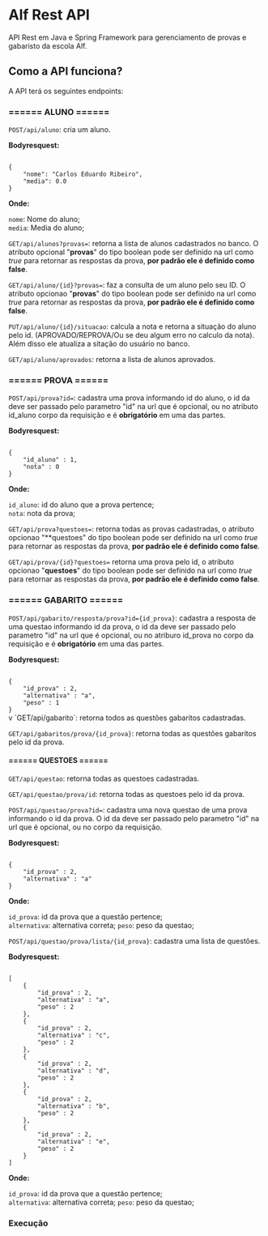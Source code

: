 # Alf Rest API

API Rest em Java e Spring Framework para gerenciamento de provas e gabaristo da escola Alf.

## Como a API funciona?

A API terá os seguintes endpoints:

### ====== ALUNO ======

`POST/api/aluno`: cria um aluno.

**Bodyresquest:**

<code>
{
    "nome": "Carlos Eduardo Ribeiro",
    "media": 0.0
}
</code>

**Onde:**

`nome`: Nome do aluno;  
`media`: Media do aluno;

`GET/api/alunos?provas=`: retorna a lista de alunos cadastrados no banco. O atributo opcional "**provas**" do tipo boolean pode ser definido na url como *true* para retornar as respostas da prova, **por padrão ele é definido como false**.

`GET/api/aluno/{id}?provas=`: faz a consulta de um aluno pelo seu ID. O atributo opcionao "**provas**" do tipo boolean pode ser definido na url como *true* para retornar as respostas da prova, **por padrão ele é definido como false**.

`PUT/api/aluno/{id}/situacao`: calcula a nota e retorna a situação do aluno pelo id. (APROVADO/REPROVA/Ou se deu algum erro no calculo da nota). Além disso ele atualiza a sitação do usuário no banco.

`GET/api/aluno/aprovados`: retorna a lista de alunos aprovados.

### ====== PROVA ======

`POST/api/prova?id=`: cadastra uma prova informando id do aluno, o id da deve ser passado pelo parametro "id" na url que é opcional, ou no atributo id_aluno corpo da requisição e é **obrigatório** em uma das partes.

**Bodyresquest:**

<code>
{
    "id_aluno" : 1,
    "nota" : 0
}
</code>

**Onde:**

`id_aluno`: id do aluno que a prova pertence;  
`nota`: nota da prova;

`GET/api/prova?questoes=`: retorna todas as provas cadastradas, o atributo opcionao "**questoes" do tipo boolean pode ser definido na url como *true* para retornar as respostas da prova, **por padrão ele é definido como false**.

`GET/api/prova/{id}?questoes=` retorna uma prova pelo id, o atributo opcionao "**questoes**" do tipo boolean pode ser definido na url como *true*  para retornar as respostas da prova, **por padrão ele é definido como false**.

### ====== GABARITO ======

`POST/api/gabarito/resposta/prova?id={id_prova}`: cadastra a resposta de uma questao informando id da prova, o id da deve ser passado pelo parametro "id" na url que é opcional, ou no atriburo id_prova no corpo da requisição e é **obrigatório** em uma das partes.

**Bodyresquest:**

<code>
{
    "id_prova" : 2,
    "alternativa" : "a",
    "peso" : 1
}
</code>
v
`GET/api/gabarito`: retorna todos as questões gabaritos cadastradas.

`GET/api/gabaritos/prova/{id_prova}`: retorna todas as questões gabaritos pelo id da prova.

#### ====== QUESTOES ======

`GET/api/questao`: retorna todas as questoes cadastradas.

`GET/api/questao/prova/id`: retorna todas as questoes pelo id da prova.

`POST/api/questao/prova?id=`: cadastra uma nova questao de uma prova informando o id da prova. O id da deve ser passado pelo parametro "id" na url que é opcional, ou no corpo da requisição.

**Bodyresquest:**

<code>
{
    "id_prova" : 2,
    "alternativa" : "a"
}
</code>

**Onde:**

`id_prova`: id da prova que a questão pertence;  
`alternativa`: alternativa correta;
`peso`: peso da questao;


`POST/api/questao/prova/lista/{id_prova}`: cadastra uma lista de questões.

**Bodyresquest:**

<code>
[
    {
        "id_prova" : 2,
        "alternativa" : "a",
        "peso" : 2
    },
    {
        "id_prova" : 2,
        "alternativa" : "c",
        "peso" : 2
    },
    {
        "id_prova" : 2,
        "alternativa" : "d",
        "peso" : 2
    },
    {
        "id_prova" : 2,
        "alternativa" : "b",
        "peso" : 2
    },
    {
        "id_prova" : 2,
        "alternativa" : "e",
        "peso" : 2
    }
]
</code>

**Onde:**

`id_prova`: id da prova que a questão pertence;  
`alternativa`: alternativa correta;
`peso`: peso da questao;

### Execução